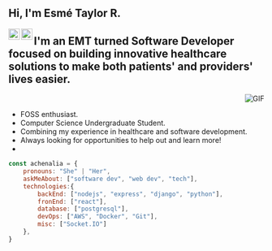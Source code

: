 <h2>Hi, I'm Esmé Taylor R.</h2>

<a href="https://github.com/achenalia">
  <img align="left" alt="Esmé's Github" width="22px" src="https://cdn.jsdelivr.net/npm/simple-icons@v3/icons/github.svg" />
</a>
<a href="mailto:esme.taylor.richardson@gmail.com">
  <img align="left" alt="Esmé's Email" width="22px" src="https://cdn.jsdelivr.net/npm/simple-icons@3.1.0/icons/gmail.svg" />
</a>

## I'm an EMT turned Software Developer focused on building innovative healthcare solutions to make both patients' and providers' lives easier.

<img align="right" alt="GIF" src="https://media.giphy.com/media/13HgwGsXF0aiGY/giphy.gif" />

<br />

- FOSS enthusiast.
- Computer Science Undergraduate Student. 
- Combining my experience in healthcare and software development.
- Always looking for opportunities to help out and learn more!
- 
```javascript
const achenalia = {
    pronouns: "She" | "Her",
    askMeAbout: ["software dev", "web dev", "tech"],
    technologies:{
        backEnd: ["nodejs", "express", "django", "python"],
        fronEnd: ["react"],
        database: ["postgresql"],
        devOps: ["AWS", "Docker", "Git"],
        misc: ["Socket.IO"]
    },
}
```

